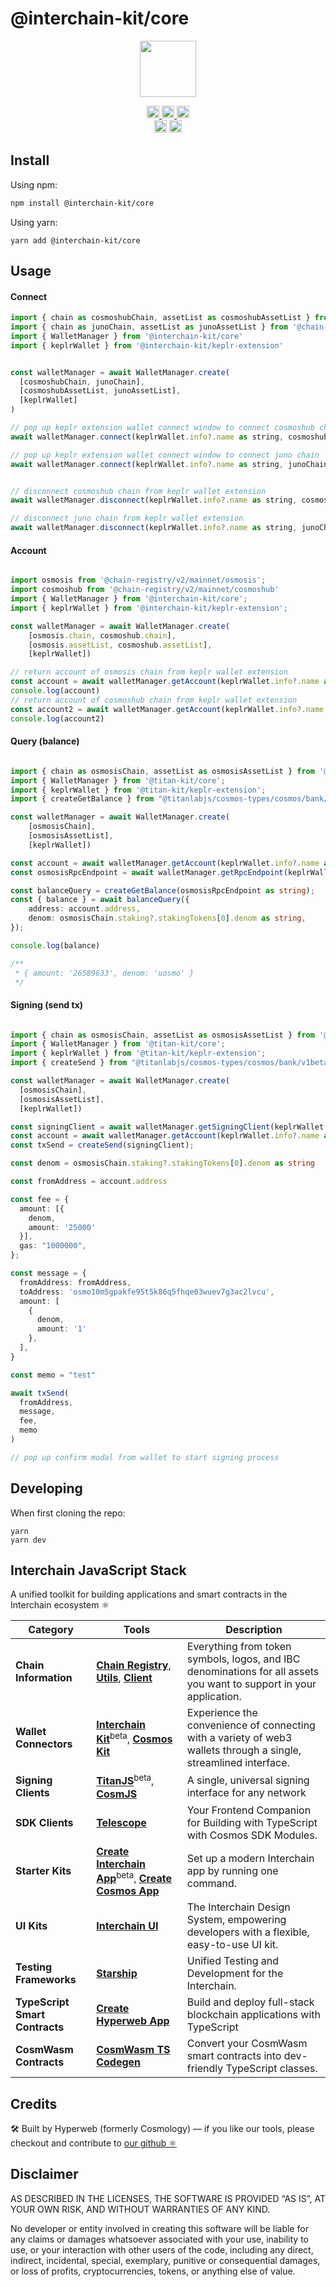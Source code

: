 # @interchain-kit/core

<p align="center" width="100%">
    <img height="90" src="https://user-images.githubusercontent.com/545047/190171432-5526db8f-9952-45ce-a745-bea4302f912b.svg" />
</p>

<p align="center" width="100%">
  <a href="https://github.com/hyperweb-io/interchain-kit/actions/workflows/unit-test.yaml">
    <img height="20" src="https://github.com/hyperweb-io/interchain-kit/actions/workflows/unit-test.yaml/badge.svg" />
  </a>
  <a href="https://github.com/hyperweb-io/lib-count">
    <img height="20" src="https://img.shields.io/endpoint?url=https%3A%2F%2Fraw.githubusercontent.com%2Fhyperweb-io%2Flib-count%2Fmain%2Foutput%2Fbadges%2Fproducts%2Fcosmos-kit%2Ftotal.json"/>  
  </a>
  <a href="https://github.com/hyperweb-io/lib-count">
    <img height="20" src="https://img.shields.io/endpoint?url=https%3A%2F%2Fraw.githubusercontent.com%2Fhyperweb-io%2Flib-count%2Fmain%2Foutput%2Fbadges%2Fproducts%2Fcosmos-kit%2Fmonthly.json"/>  
  </a>
  <br />
   <a href="https://github.com/hyperweb-io/cosmos-kit/blob/main/LICENSE"><img height="20" src="https://img.shields.io/badge/license-BSD%203--Clause%20Clear-blue.svg"></a>
   <a href="https://www.npmjs.com/package/cosmos-kit"><img height="20" src="https://img.shields.io/github/package-json/v/hyperweb-io/cosmos-kit?filename=packages%2Fcosmos-kit%2Fpackage.json"></a>
</p>

## Install
Using npm:
```sh
npm install @interchain-kit/core
```

Using yarn:
```
yarn add @interchain-kit/core 
```
## Usage
#### Connect
```js
import { chain as cosmoshubChain, assetList as cosmoshubAssetList } from '@chain-registry/v2/mainnet/cosmoshub'
import { chain as junoChain, assetList as junoAssetList } from '@chain-registry/v2/mainnet/juno'
import { WalletManager } from '@interchain-kit/core'
import { keplrWallet } from '@interchain-kit/keplr-extension'


const walletManager = await WalletManager.create(
  [cosmoshubChain, junoChain],
  [cosmoshubAssetList, junoAssetList],
  [keplrWallet]
)

// pop up keplr extension wallet connect window to connect cosmoshub chain
await walletManager.connect(keplrWallet.info?.name as string, cosmoshubChain.chainName)

// pop up keplr extension wallet connect window to connect juno chain
await walletManager.connect(keplrWallet.info?.name as string, junoChain.chainName)


// disconnect cosmoshub chain from keplr wallet extension
await walletManager.disconnect(keplrWallet.info?.name as string, cosmoshubChain.chainName)

// disconnect juno chain from keplr wallet extension
await walletManager.disconnect(keplrWallet.info?.name as string, junoChain.chainName)


```
#### Account
```js

import osmosis from '@chain-registry/v2/mainnet/osmosis';
import cosmoshub from '@chain-registry/v2/mainnet/cosmoshub'
import { WalletManager } from '@interchain-kit/core';
import { keplrWallet } from '@interchain-kit/keplr-extension';

const walletManager = await WalletManager.create(
    [osmosis.chain, cosmoshub.chain],
    [osmosis.assetList, cosmoshub.assetList],
    [keplrWallet])

// return account of osmosis chain from keplr wallet extension
const account = await walletManager.getAccount(keplrWallet.info?.name as string, osmosis.chain.chainName)
console.log(account)
// return account of cosmoshub chain from keplr wallet extension
const account2 = await walletManager.getAccount(keplrWallet.info?.name as string, cosmoshub.chain.chainName)
console.log(account2)

```
#### Query (balance)
```ts

import { chain as osmosisChain, assetList as osmosisAssetList } from '@chain-registry/v2/mainnet/osmosis';
import { WalletManager } from '@titan-kit/core';
import { keplrWallet } from '@titan-kit/keplr-extension';
import { createGetBalance } from "@titanlabjs/cosmos-types/cosmos/bank/v1beta1/query.rpc.func";

const walletManager = await WalletManager.create(
    [osmosisChain],
    [osmosisAssetList],
    [keplrWallet])

const account = await walletManager.getAccount(keplrWallet.info?.name as string, osmosisChain.chainName)
const osmosisRpcEndpoint = await walletManager.getRpcEndpoint(keplrWallet.info?.name as string, osmosisChain.chainName)

const balanceQuery = createGetBalance(osmosisRpcEndpoint as string);
const { balance } = await balanceQuery({
    address: account.address,
    denom: osmosisChain.staking?.stakingTokens[0].denom as string,
});

console.log(balance)

/**
 * { amount: '26589633', denom: 'uosmo' }
 */
```
#### Signing (send tx)
```ts

import { chain as osmosisChain, assetList as osmosisAssetList } from '@chain-registry/v2/mainnet/osmosis';
import { WalletManager } from '@titan-kit/core';
import { keplrWallet } from '@titan-kit/keplr-extension';
import { createSend } from "@titanlabjs/cosmos-types/cosmos/bank/v1beta1/tx.rpc.func";

const walletManager = await WalletManager.create(
  [osmosisChain],
  [osmosisAssetList],
  [keplrWallet])

const signingClient = await walletManager.getSigningClient(keplrWallet.info?.name as string, osmosisChain.chainName)
const account = await walletManager.getAccount(keplrWallet.info?.name as string, osmosisChain.chainName)
const txSend = createSend(signingClient);

const denom = osmosisChain.staking?.stakingTokens[0].denom as string

const fromAddress = account.address

const fee = {
  amount: [{
    denom,
    amount: '25000'
  }],
  gas: "1000000",
};

const message = {
  fromAddress: fromAddress,
  toAddress: 'osmo10m5gpakfe95t5k86q5fhqe03wuev7g3ac2lvcu',
  amount: [
    {
      denom,
      amount: '1'
    },
  ],
}

const memo = "test"

await txSend(
  fromAddress,
  message,
  fee,
  memo
)

// pop up confirm modal from wallet to start signing process
```

## Developing

When first cloning the repo:

```
yarn
yarn dev
```

## Interchain JavaScript Stack 

A unified toolkit for building applications and smart contracts in the Interchain ecosystem ⚛️

| Category              | Tools                                                                                                                  | Description                                                                                           |
|----------------------|------------------------------------------------------------------------------------------------------------------------|-------------------------------------------------------------------------------------------------------|
| **Chain Information**   | [**Chain Registry**](https://github.com/hyperweb-io/chain-registry), [**Utils**](https://www.npmjs.com/package/@chain-registry/utils), [**Client**](https://www.npmjs.com/package/@chain-registry/client) | Everything from token symbols, logos, and IBC denominations for all assets you want to support in your application. |
| **Wallet Connectors**| [**Interchain Kit**](https://github.com/hyperweb-io/interchain-kit)<sup>beta</sup>, [**Cosmos Kit**](https://github.com/hyperweb-io/cosmos-kit) | Experience the convenience of connecting with a variety of web3 wallets through a single, streamlined interface. |
| **Signing Clients**          | [**TitanJS**](https://github.com/cyberk-vn/titanjs)<sup>beta</sup>, [**CosmJS**](https://github.com/cosmos/cosmjs) | A single, universal signing interface for any network |
| **SDK Clients**              | [**Telescope**](https://github.com/hyperweb-io/telescope)                                                          | Your Frontend Companion for Building with TypeScript with Cosmos SDK Modules. |
| **Starter Kits**     | [**Create Interchain App**](https://github.com/hyperweb-io/create-interchain-app)<sup>beta</sup>, [**Create Cosmos App**](https://github.com/hyperweb-io/create-cosmos-app) | Set up a modern Interchain app by running one command. |
| **UI Kits**          | [**Interchain UI**](https://github.com/hyperweb-io/interchain-ui)                                                   | The Interchain Design System, empowering developers with a flexible, easy-to-use UI kit. |
| **Testing Frameworks**          | [**Starship**](https://github.com/hyperweb-io/starship)                                                             | Unified Testing and Development for the Interchain. |
| **TypeScript Smart Contracts** | [**Create Hyperweb App**](https://github.com/hyperweb-io/create-hyperweb-app)                              | Build and deploy full-stack blockchain applications with TypeScript |
| **CosmWasm Contracts** | [**CosmWasm TS Codegen**](https://github.com/CosmWasm/ts-codegen)                                                   | Convert your CosmWasm smart contracts into dev-friendly TypeScript classes. |

## Credits

🛠 Built by Hyperweb (formerly Cosmology) — if you like our tools, please checkout and contribute to [our github ⚛️](https://github.com/hyperweb-io)

## Disclaimer

AS DESCRIBED IN THE LICENSES, THE SOFTWARE IS PROVIDED “AS IS”, AT YOUR OWN RISK, AND WITHOUT WARRANTIES OF ANY KIND.

No developer or entity involved in creating this software will be liable for any claims or damages whatsoever associated with your use, inability to use, or your interaction with other users of the code, including any direct, indirect, incidental, special, exemplary, punitive or consequential damages, or loss of profits, cryptocurrencies, tokens, or anything else of value.

